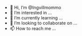 - 👋 Hi, I’m @Ingvillmommo
- 👀 I’m interested in ...
- 🌱 I’m currently learning ...
- 💞️ I’m looking to collaborate on ...
- 📫 How to reach me ...

<!---
Ingvillmommo/Ingvillmommo is a ✨ special ✨ repository because its `README.md` (this file) appears on your GitHub profile.
You can click the Preview link to take a look at your changes.
--->
